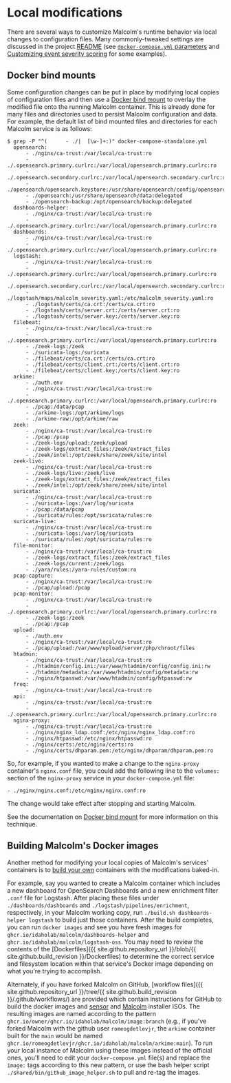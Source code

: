 # <a name="LocalMods"></a>Local modifications

There are several ways to customize Malcolm's runtime behavior via local changes to configuration files. Many commonly-tweaked settings are discussed in the project [README](README.md) (see [`docker-compose.yml` parameters](malcolm-config.md#DockerComposeYml) and [Customizing event severity scoring](severity.md#SeverityConfig) for some examples).

## <a name="Bind"></a>Docker bind mounts

Some configuration changes can be put in place by modifying local copies of configuration files and then use a [Docker bind mount](https://docs.docker.com/storage/bind-mounts/) to overlay the modified file onto the running Malcolm container. This is already done for many files and directories used to persist Malcolm configuration and data. For example, the default list of bind mounted files and directories for each Malcolm service is as follows:

```
$ grep -P "^(      - ./|  [\w-]+:)" docker-compose-standalone.yml
  opensearch:
      - ./nginx/ca-trust:/var/local/ca-trust:ro
      - ./.opensearch.primary.curlrc:/var/local/opensearch.primary.curlrc:ro
      - ./.opensearch.secondary.curlrc:/var/local/opensearch.secondary.curlrc:ro
      - ./opensearch/opensearch.keystore:/usr/share/opensearch/config/opensearch.keystore:rw
      - ./opensearch:/usr/share/opensearch/data:delegated
      - ./opensearch-backup:/opt/opensearch/backup:delegated
  dashboards-helper:
      - ./nginx/ca-trust:/var/local/ca-trust:ro
      - ./.opensearch.primary.curlrc:/var/local/opensearch.primary.curlrc:ro
  dashboards:
      - ./nginx/ca-trust:/var/local/ca-trust:ro
      - ./.opensearch.primary.curlrc:/var/local/opensearch.primary.curlrc:ro
  logstash:
      - ./nginx/ca-trust:/var/local/ca-trust:ro
      - ./.opensearch.primary.curlrc:/var/local/opensearch.primary.curlrc:ro
      - ./.opensearch.secondary.curlrc:/var/local/opensearch.secondary.curlrc:ro
      - ./logstash/maps/malcolm_severity.yaml:/etc/malcolm_severity.yaml:ro
      - ./logstash/certs/ca.crt:/certs/ca.crt:ro
      - ./logstash/certs/server.crt:/certs/server.crt:ro
      - ./logstash/certs/server.key:/certs/server.key:ro
  filebeat:
      - ./nginx/ca-trust:/var/local/ca-trust:ro
      - ./.opensearch.primary.curlrc:/var/local/opensearch.primary.curlrc:ro
      - ./zeek-logs:/zeek
      - ./suricata-logs:/suricata
      - ./filebeat/certs/ca.crt:/certs/ca.crt:ro
      - ./filebeat/certs/client.crt:/certs/client.crt:ro
      - ./filebeat/certs/client.key:/certs/client.key:ro
  arkime:
      - ./auth.env
      - ./nginx/ca-trust:/var/local/ca-trust:ro
      - ./.opensearch.primary.curlrc:/var/local/opensearch.primary.curlrc:ro
      - ./pcap:/data/pcap
      - ./arkime-logs:/opt/arkime/logs
      - ./arkime-raw:/opt/arkime/raw
  zeek:
      - ./nginx/ca-trust:/var/local/ca-trust:ro
      - ./pcap:/pcap
      - ./zeek-logs/upload:/zeek/upload
      - ./zeek-logs/extract_files:/zeek/extract_files
      - ./zeek/intel:/opt/zeek/share/zeek/site/intel
  zeek-live:
      - ./nginx/ca-trust:/var/local/ca-trust:ro
      - ./zeek-logs/live:/zeek/live
      - ./zeek-logs/extract_files:/zeek/extract_files
      - ./zeek/intel:/opt/zeek/share/zeek/site/intel
  suricata:
      - ./nginx/ca-trust:/var/local/ca-trust:ro
      - ./suricata-logs:/var/log/suricata
      - ./pcap:/data/pcap
      - ./suricata/rules:/opt/suricata/rules:ro
  suricata-live:
      - ./nginx/ca-trust:/var/local/ca-trust:ro
      - ./suricata-logs:/var/log/suricata
      - ./suricata/rules:/opt/suricata/rules:ro
  file-monitor:
      - ./nginx/ca-trust:/var/local/ca-trust:ro
      - ./zeek-logs/extract_files:/zeek/extract_files
      - ./zeek-logs/current:/zeek/logs
      - ./yara/rules:/yara-rules/custom:ro
  pcap-capture:
      - ./nginx/ca-trust:/var/local/ca-trust:ro
      - ./pcap/upload:/pcap
  pcap-monitor:
      - ./nginx/ca-trust:/var/local/ca-trust:ro
      - ./.opensearch.primary.curlrc:/var/local/opensearch.primary.curlrc:ro
      - ./zeek-logs:/zeek
      - ./pcap:/pcap
  upload:
      - ./auth.env
      - ./nginx/ca-trust:/var/local/ca-trust:ro
      - ./pcap/upload:/var/www/upload/server/php/chroot/files
  htadmin:
      - ./nginx/ca-trust:/var/local/ca-trust:ro
      - ./htadmin/config.ini:/var/www/htadmin/config/config.ini:rw
      - ./htadmin/metadata:/var/www/htadmin/config/metadata:rw
      - ./nginx/htpasswd:/var/www/htadmin/config/htpasswd:rw
  freq:
      - ./nginx/ca-trust:/var/local/ca-trust:ro
  api:
      - ./nginx/ca-trust:/var/local/ca-trust:ro
      - ./.opensearch.primary.curlrc:/var/local/opensearch.primary.curlrc:ro
  nginx-proxy:
      - ./nginx/ca-trust:/var/local/ca-trust:ro
      - ./nginx/nginx_ldap.conf:/etc/nginx/nginx_ldap.conf:ro
      - ./nginx/htpasswd:/etc/nginx/htpasswd:ro
      - ./nginx/certs:/etc/nginx/certs:ro
      - ./nginx/certs/dhparam.pem:/etc/nginx/dhparam/dhparam.pem:ro
```

So, for example, if you wanted to make a change to the `nginx-proxy` container's `nginx.conf` file, you could add the following line to the `volumes:` section of the `nginx-proxy` service in your `docker-compose.yml` file:

```
- ./nginx/nginx.conf:/etc/nginx/nginx.conf:ro
```

The change would take effect after stopping and starting Malcolm.

See the documentation on [Docker bind mount](https://docs.docker.com/storage/bind-mounts/) for more information on this technique.

## <a name="ContribBuild"></a>Building Malcolm's Docker images

Another method for modifying your local copies of Malcolm's services' containers is to [build your own](development.md#Build) containers with the modifications baked-in.

For example, say you wanted to create a Malcolm container which includes a new dashboard for OpenSearch Dashboards and a new enrichment filter `.conf` file for Logstash. After placing these files under `./dashboards/dashboards` and `./logstash/pipelines/enrichment`, respectively, in your Malcolm working copy, run `./build.sh dashboards-helper logstash` to build just those containers. After the build completes, you can run `docker images` and see you have fresh images for `ghcr.io/idaholab/malcolm/dashboards-helper` and `ghcr.io/idaholab/malcolm/logstash-oss`. You may need to review the contents of the [Dockerfiles]({{ site.github.repository_url }}/blob/{{ site.github.build_revision }}/Dockerfiles) to determine the correct service and filesystem location within that service's Docker image depending on what you're trying to accomplish.

Alternately, if you have forked Malcolm on GitHub, [workflow files]({{ site.github.repository_url }}/tree/{{ site.github.build_revision }}/.github/workflows/) are provided which contain instructions for GitHub to build the docker images and [sensor](live-analysis.md#Hedgehog) and [Malcolm](malcolm-iso.md#ISO) installer ISOs. The resulting images are named according to the pattern `ghcr.io/owner/ghcr.io/idaholab/malcolm/image:branch` (e.g., if you've forked Malcolm with the github user `romeogdetlevjr`, the `arkime` container built for the `main` would be named `ghcr.io/romeogdetlevjr/ghcr.io/idaholab/malcolm/arkime:main`). To run your local instance of Malcolm using these images instead of the official ones, you'll need to edit your `docker-compose.yml` file(s) and replace the `image:` tags according to this new pattern, or use the bash helper script `./shared/bin/github_image_helper.sh` to pull and re-tag the images.